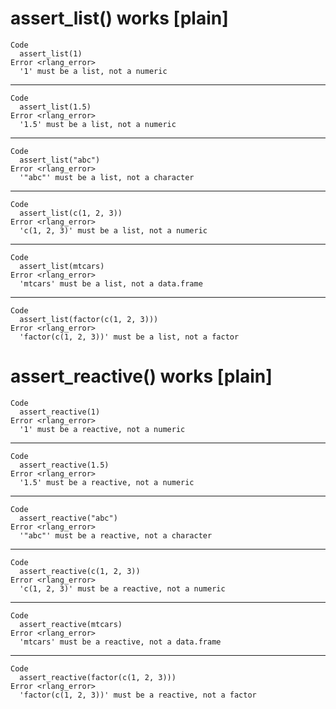 # assert_list() works [plain]

    Code
      assert_list(1)
    Error <rlang_error>
      '1' must be a list, not a numeric

---

    Code
      assert_list(1.5)
    Error <rlang_error>
      '1.5' must be a list, not a numeric

---

    Code
      assert_list("abc")
    Error <rlang_error>
      '"abc"' must be a list, not a character

---

    Code
      assert_list(c(1, 2, 3))
    Error <rlang_error>
      'c(1, 2, 3)' must be a list, not a numeric

---

    Code
      assert_list(mtcars)
    Error <rlang_error>
      'mtcars' must be a list, not a data.frame

---

    Code
      assert_list(factor(c(1, 2, 3)))
    Error <rlang_error>
      'factor(c(1, 2, 3))' must be a list, not a factor

# assert_reactive() works [plain]

    Code
      assert_reactive(1)
    Error <rlang_error>
      '1' must be a reactive, not a numeric

---

    Code
      assert_reactive(1.5)
    Error <rlang_error>
      '1.5' must be a reactive, not a numeric

---

    Code
      assert_reactive("abc")
    Error <rlang_error>
      '"abc"' must be a reactive, not a character

---

    Code
      assert_reactive(c(1, 2, 3))
    Error <rlang_error>
      'c(1, 2, 3)' must be a reactive, not a numeric

---

    Code
      assert_reactive(mtcars)
    Error <rlang_error>
      'mtcars' must be a reactive, not a data.frame

---

    Code
      assert_reactive(factor(c(1, 2, 3)))
    Error <rlang_error>
      'factor(c(1, 2, 3))' must be a reactive, not a factor

